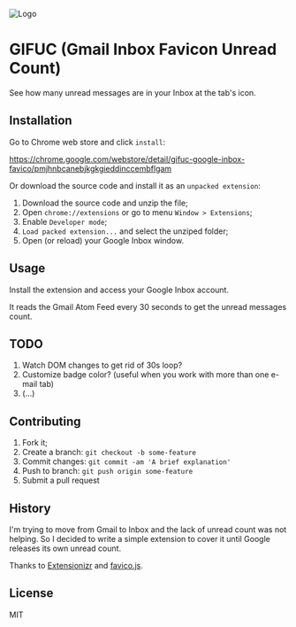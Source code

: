 ![Logo](http://kintal.org/gifuc/gifuc.png)

# GIFUC (Gmail Inbox Favicon Unread Count)

See how many unread messages are in your Inbox at the tab's icon.

## Installation

Go to Chrome web store and click `install`:

https://chrome.google.com/webstore/detail/gifuc-google-inbox-favico/pmjhnbcanebjkgkgieddinccembflgam

Or download the source code and install it as an `unpacked extension`:

1. Download the source code and unzip the file;
2. Open `chrome://extensions` or go to menu `Window > Extensions`;
3. Enable `Developer mode`;
4. `Load packed extension...` and select the unziped folder;
5. Open (or reload) your Google Inbox window.

## Usage

Install the extension and access your Google Inbox account.

It reads the Gmail Atom Feed every 30 seconds to get the unread messages count.

## TODO

1. Watch DOM changes to get rid of 30s loop?
2. Customize badge color? (useful when you work with more than one e-mail tab)
3. (...)

## Contributing

1. Fork it;
2. Create a branch: `git checkout -b some-feature`
3. Commit changes: `git commit -am 'A brief explanation'`
4. Push to branch: `git push origin some-feature`
5. Submit a pull request

## History

I'm trying to move from Gmail to Inbox and the lack of unread count was not helping. So I decided to write a simple extension to cover it until Google releases its own unread count.

Thanks to [Extensionizr](http://extensionizr.com/) and [favico.js](https://github.com/ejci/favico.js).


## License

MIT